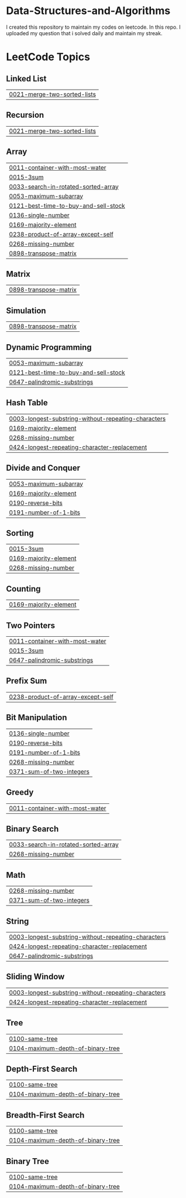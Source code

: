 # Data-Structures-and-Algorithms

I created this repository to maintain my codes on leetcode. In this repo. I uploaded my question that i solved daily and maintain my streak. 

<!---LeetCode Topics Start-->
# LeetCode Topics
## Linked List
|  |
| ------- |
| [0021-merge-two-sorted-lists](https://github.com/aman8387/Data-Structures-and-Algorithms/tree/master/0021-merge-two-sorted-lists) |
## Recursion
|  |
| ------- |
| [0021-merge-two-sorted-lists](https://github.com/aman8387/Data-Structures-and-Algorithms/tree/master/0021-merge-two-sorted-lists) |
## Array
|  |
| ------- |
| [0011-container-with-most-water](https://github.com/aman8387/Data-Structures-and-Algorithms/tree/master/0011-container-with-most-water) |
| [0015-3sum](https://github.com/aman8387/Data-Structures-and-Algorithms/tree/master/0015-3sum) |
| [0033-search-in-rotated-sorted-array](https://github.com/aman8387/Data-Structures-and-Algorithms/tree/master/0033-search-in-rotated-sorted-array) |
| [0053-maximum-subarray](https://github.com/aman8387/Data-Structures-and-Algorithms/tree/master/0053-maximum-subarray) |
| [0121-best-time-to-buy-and-sell-stock](https://github.com/aman8387/Data-Structures-and-Algorithms/tree/master/0121-best-time-to-buy-and-sell-stock) |
| [0136-single-number](https://github.com/aman8387/Data-Structures-and-Algorithms/tree/master/0136-single-number) |
| [0169-majority-element](https://github.com/aman8387/Data-Structures-and-Algorithms/tree/master/0169-majority-element) |
| [0238-product-of-array-except-self](https://github.com/aman8387/Data-Structures-and-Algorithms/tree/master/0238-product-of-array-except-self) |
| [0268-missing-number](https://github.com/aman8387/Data-Structures-and-Algorithms/tree/master/0268-missing-number) |
| [0898-transpose-matrix](https://github.com/aman8387/Data-Structures-and-Algorithms/tree/master/0898-transpose-matrix) |
## Matrix
|  |
| ------- |
| [0898-transpose-matrix](https://github.com/aman8387/Data-Structures-and-Algorithms/tree/master/0898-transpose-matrix) |
## Simulation
|  |
| ------- |
| [0898-transpose-matrix](https://github.com/aman8387/Data-Structures-and-Algorithms/tree/master/0898-transpose-matrix) |
## Dynamic Programming
|  |
| ------- |
| [0053-maximum-subarray](https://github.com/aman8387/Data-Structures-and-Algorithms/tree/master/0053-maximum-subarray) |
| [0121-best-time-to-buy-and-sell-stock](https://github.com/aman8387/Data-Structures-and-Algorithms/tree/master/0121-best-time-to-buy-and-sell-stock) |
| [0647-palindromic-substrings](https://github.com/aman8387/Data-Structures-and-Algorithms/tree/master/0647-palindromic-substrings) |
## Hash Table
|  |
| ------- |
| [0003-longest-substring-without-repeating-characters](https://github.com/aman8387/Data-Structures-and-Algorithms/tree/master/0003-longest-substring-without-repeating-characters) |
| [0169-majority-element](https://github.com/aman8387/Data-Structures-and-Algorithms/tree/master/0169-majority-element) |
| [0268-missing-number](https://github.com/aman8387/Data-Structures-and-Algorithms/tree/master/0268-missing-number) |
| [0424-longest-repeating-character-replacement](https://github.com/aman8387/Data-Structures-and-Algorithms/tree/master/0424-longest-repeating-character-replacement) |
## Divide and Conquer
|  |
| ------- |
| [0053-maximum-subarray](https://github.com/aman8387/Data-Structures-and-Algorithms/tree/master/0053-maximum-subarray) |
| [0169-majority-element](https://github.com/aman8387/Data-Structures-and-Algorithms/tree/master/0169-majority-element) |
| [0190-reverse-bits](https://github.com/aman8387/Data-Structures-and-Algorithms/tree/master/0190-reverse-bits) |
| [0191-number-of-1-bits](https://github.com/aman8387/Data-Structures-and-Algorithms/tree/master/0191-number-of-1-bits) |
## Sorting
|  |
| ------- |
| [0015-3sum](https://github.com/aman8387/Data-Structures-and-Algorithms/tree/master/0015-3sum) |
| [0169-majority-element](https://github.com/aman8387/Data-Structures-and-Algorithms/tree/master/0169-majority-element) |
| [0268-missing-number](https://github.com/aman8387/Data-Structures-and-Algorithms/tree/master/0268-missing-number) |
## Counting
|  |
| ------- |
| [0169-majority-element](https://github.com/aman8387/Data-Structures-and-Algorithms/tree/master/0169-majority-element) |
## Two Pointers
|  |
| ------- |
| [0011-container-with-most-water](https://github.com/aman8387/Data-Structures-and-Algorithms/tree/master/0011-container-with-most-water) |
| [0015-3sum](https://github.com/aman8387/Data-Structures-and-Algorithms/tree/master/0015-3sum) |
| [0647-palindromic-substrings](https://github.com/aman8387/Data-Structures-and-Algorithms/tree/master/0647-palindromic-substrings) |
## Prefix Sum
|  |
| ------- |
| [0238-product-of-array-except-self](https://github.com/aman8387/Data-Structures-and-Algorithms/tree/master/0238-product-of-array-except-self) |
## Bit Manipulation
|  |
| ------- |
| [0136-single-number](https://github.com/aman8387/Data-Structures-and-Algorithms/tree/master/0136-single-number) |
| [0190-reverse-bits](https://github.com/aman8387/Data-Structures-and-Algorithms/tree/master/0190-reverse-bits) |
| [0191-number-of-1-bits](https://github.com/aman8387/Data-Structures-and-Algorithms/tree/master/0191-number-of-1-bits) |
| [0268-missing-number](https://github.com/aman8387/Data-Structures-and-Algorithms/tree/master/0268-missing-number) |
| [0371-sum-of-two-integers](https://github.com/aman8387/Data-Structures-and-Algorithms/tree/master/0371-sum-of-two-integers) |
## Greedy
|  |
| ------- |
| [0011-container-with-most-water](https://github.com/aman8387/Data-Structures-and-Algorithms/tree/master/0011-container-with-most-water) |
## Binary Search
|  |
| ------- |
| [0033-search-in-rotated-sorted-array](https://github.com/aman8387/Data-Structures-and-Algorithms/tree/master/0033-search-in-rotated-sorted-array) |
| [0268-missing-number](https://github.com/aman8387/Data-Structures-and-Algorithms/tree/master/0268-missing-number) |
## Math
|  |
| ------- |
| [0268-missing-number](https://github.com/aman8387/Data-Structures-and-Algorithms/tree/master/0268-missing-number) |
| [0371-sum-of-two-integers](https://github.com/aman8387/Data-Structures-and-Algorithms/tree/master/0371-sum-of-two-integers) |
## String
|  |
| ------- |
| [0003-longest-substring-without-repeating-characters](https://github.com/aman8387/Data-Structures-and-Algorithms/tree/master/0003-longest-substring-without-repeating-characters) |
| [0424-longest-repeating-character-replacement](https://github.com/aman8387/Data-Structures-and-Algorithms/tree/master/0424-longest-repeating-character-replacement) |
| [0647-palindromic-substrings](https://github.com/aman8387/Data-Structures-and-Algorithms/tree/master/0647-palindromic-substrings) |
## Sliding Window
|  |
| ------- |
| [0003-longest-substring-without-repeating-characters](https://github.com/aman8387/Data-Structures-and-Algorithms/tree/master/0003-longest-substring-without-repeating-characters) |
| [0424-longest-repeating-character-replacement](https://github.com/aman8387/Data-Structures-and-Algorithms/tree/master/0424-longest-repeating-character-replacement) |
## Tree
|  |
| ------- |
| [0100-same-tree](https://github.com/aman8387/Data-Structures-and-Algorithms/tree/master/0100-same-tree) |
| [0104-maximum-depth-of-binary-tree](https://github.com/aman8387/Data-Structures-and-Algorithms/tree/master/0104-maximum-depth-of-binary-tree) |
## Depth-First Search
|  |
| ------- |
| [0100-same-tree](https://github.com/aman8387/Data-Structures-and-Algorithms/tree/master/0100-same-tree) |
| [0104-maximum-depth-of-binary-tree](https://github.com/aman8387/Data-Structures-and-Algorithms/tree/master/0104-maximum-depth-of-binary-tree) |
## Breadth-First Search
|  |
| ------- |
| [0100-same-tree](https://github.com/aman8387/Data-Structures-and-Algorithms/tree/master/0100-same-tree) |
| [0104-maximum-depth-of-binary-tree](https://github.com/aman8387/Data-Structures-and-Algorithms/tree/master/0104-maximum-depth-of-binary-tree) |
## Binary Tree
|  |
| ------- |
| [0100-same-tree](https://github.com/aman8387/Data-Structures-and-Algorithms/tree/master/0100-same-tree) |
| [0104-maximum-depth-of-binary-tree](https://github.com/aman8387/Data-Structures-and-Algorithms/tree/master/0104-maximum-depth-of-binary-tree) |
<!---LeetCode Topics End-->